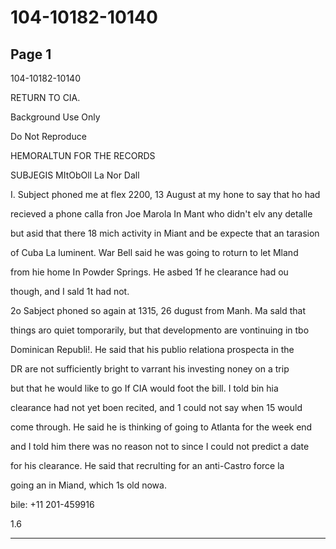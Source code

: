 # 104-10182-10140

## Page 1

104-10182-10140

RETURN TO CIA.

Background Use Only

Do Not Reproduce

HEMORALTUN FOR THE RECORDS

SUBJEGIS MItObOll La Nor Dall

I. Subject phoned me at flex 2200, 13 August at my hone to say that ho had

recieved a phone calla fron Joe Marola In Mant who didn't elv any detalle

but asid that there 18 mich activity in Miant and be expecte that an tarasion

of Cuba La luminent. War Bell said he was going to roturn to let Mland

from hie home In Powder Springs. He asbed 1f he clearance had ou

though, and I sald 1t had not.

2o Sabject phoned so again at 1315, 26 dugust from Manh. Ma sald that

things aro quiet tomporarily, but that developmento are vontinuing in tbo

Dominican Republi!. He said that his publio relationa prospecta in the

DR are not sufficiently bright to varrant his investing noney on a trip

but that he would like to go If CIA would foot the bill. I told bin hia

clearance had not yet boen recited, and 1 could not say when 15 would

come through. He said he is thinking of going to Atlanta for the week end

and I told him there was no reason not to since I could not predict a date

for his clearance. He said that recrulting for an anti-Castro force la

going an in Miand, which 1s old nowa.

bile: +11 201-459916

1.6

---

